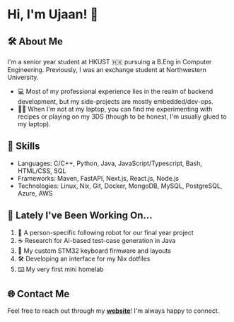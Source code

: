 # Hi, I'm Ujaan! 👋


## 🛠️ About Me

I'm a senior year student at HKUST 🇭🇰 pursuing a B.Eng in Computer Engineering. Previously, I was an exchange student at Northwestern University.

- 💻 Most of my professional experience lies in the realm of backend development, but my side-projects are mostly embedded/dev-ops.
- 🧑‍🍳 When I'm not at my laptop, you can find me experimenting with recipes or playing on my 3DS (though to be honest, I'm usually glued to my laptop).

## 🍳 Skills
- Languages: C/C++, Python, Java, JavaScript/Typescript, Bash, HTML/CSS, SQL 
- Frameworks: Maven, FastAPI, Next.js, React.js, Node.js
- Technologies: Linux, Nix, Git, Docker, MongoDB, MySQL, PostgreSQL, Azure, AWS

## 🔧 Lately I've Been Working On...
1. 🤖 A person-specific following robot for our final year project
2. ☕️ Research for AI-based test-case generation in Java
3. 🎹 My custom STM32 keyboard firmware and layouts  
4. 🛠️ Developing an interface for my Nix dotfiles
5. ⌨️ My very first mini homelab  


## 🌐 Contact Me

Feel free to reach out through my **[website](https://ujaandas.me)**! I'm always happy to connect.
